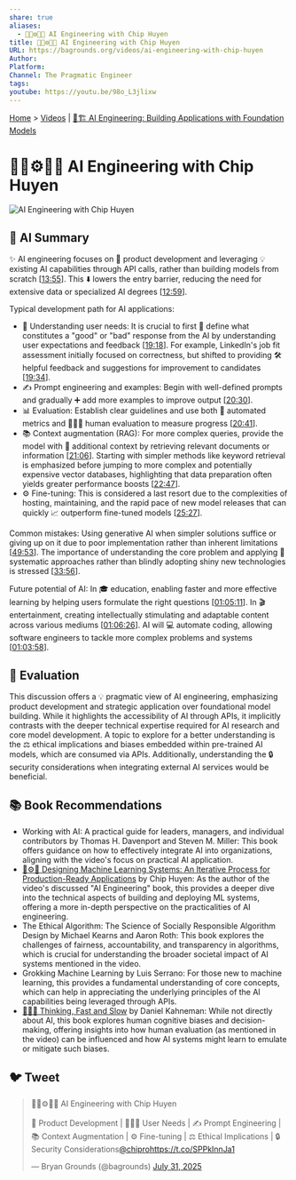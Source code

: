 ```yaml
---
share: true
aliases:
  - 🤖🧠⚙️👩‍💻 AI Engineering with Chip Huyen
title: 🤖🧠⚙️👩‍💻 AI Engineering with Chip Huyen
URL: https://bagrounds.org/videos/ai-engineering-with-chip-huyen
Author: 
Platform: 
Channel: The Pragmatic Engineer
tags: 
youtube: https://youtu.be/98o_L3jlixw
---
```

[Home](../index.md) > [Videos](./index.md) | [🤖🏗️ AI Engineering: Building Applications with Foundation Models](../books/ai-engineering-building-applications-with-foundation-models.md)  
# 🤖🧠⚙️👩‍💻 AI Engineering with Chip Huyen  
![AI Engineering with Chip Huyen](https://youtu.be/98o_L3jlixw)  
  
## 🤖 AI Summary  
✨ AI engineering focuses on 🚀 product development and leveraging 💡 existing AI capabilities through API calls, rather than building models from scratch \[[13:55](http://www.youtube.com/watch?v=98o_L3jlixw&t=835)\]. This ⬇️ lowers the entry barrier, reducing the need for extensive data or specialized AI degrees \[[12:59](http://www.youtube.com/watch?v=98o_L3jlixw&t=779)\].  
  
Typical development path for AI applications:  
* 🎯 Understanding user needs: It is crucial to first 📝 define what constitutes a "good" or "bad" response from the AI by understanding user expectations and feedback \[[19:18](http://www.youtube.com/watch?v=98o_L3jlixw&t=1158)\]. For example, LinkedIn's job fit assessment initially focused on correctness, but shifted to providing 🛠️ helpful feedback and suggestions for improvement to candidates \[[19:34](http://www.youtube.com/watch?v=98o_L3jlixw&t=1174)\].  
* ✍️ Prompt engineering and examples: Begin with well-defined prompts and gradually ➕ add more examples to improve output \[[20:30](http://www.youtube.com/watch?v=98o_L3jlixw&t=1230)\].  
* 📊 Evaluation: Establish clear guidelines and use both 🤖 automated metrics and 🧑‍🤝‍🧑 human evaluation to measure progress \[[20:41](http://www.youtube.com/watch?v=98o_L3jlixw&t=1241)\].  
* 📚 Context augmentation (RAG): For more complex queries, provide the model with 📖 additional context by retrieving relevant documents or information \[[21:06](http://www.youtube.com/watch?v=98o_L3jlixw&t=1266)\]. Starting with simpler methods like keyword retrieval is emphasized before jumping to more complex and potentially expensive vector databases, highlighting that data preparation often yields greater performance boosts \[[22:47](http://www.youtube.com/watch?v=98o_L3jlixw&t=1367)\].  
* ⚙️ Fine-tuning: This is considered a last resort due to the complexities of hosting, maintaining, and the rapid pace of new model releases that can quickly 📈 outperform fine-tuned models \[[25:27](http://www.youtube.com/watch?v=98o_L3jlixw&t=1527)\].  
  
Common mistakes: Using generative AI when simpler solutions suffice or giving up on it due to poor implementation rather than inherent limitations \[[49:53](http://www.youtube.com/watch?v=98o_L3jlixw&t=2993)\]. The importance of understanding the core problem and applying 🧩 systematic approaches rather than blindly adopting shiny new technologies is stressed \[[33:56](http://www.youtube.com/watch?v=98o_L3jlixw&t=2036)\].  
  
Future potential of AI: In 🎓 education, enabling faster and more effective learning by helping users formulate the right questions \[[01:05:11](http://www.youtube.com/watch?v=98o_L3jlixw&t=3911)\]. In 🎬 entertainment, creating intellectually stimulating and adaptable content across various mediums \[[01:06:26](http://www.youtube.com/watch?v=98o_L3jlixw&t=3986)\]. AI will 💻 automate coding, allowing software engineers to tackle more complex problems and systems \[[01:03:58](http://www.youtube.com/watch?v=98o_L3jlixw&t=3838)\].  
  
## 🤔 Evaluation  
This discussion offers a 💡 pragmatic view of AI engineering, emphasizing product development and strategic application over foundational model building. While it highlights the accessibility of AI through APIs, it implicitly contrasts with the deeper technical expertise required for AI research and core model development. A topic to explore for a better understanding is the ⚖️ ethical implications and biases embedded within pre-trained AI models, which are consumed via APIs. Additionally, understanding the 🔒 security considerations when integrating external AI services would be beneficial.  
  
## 📚 Book Recommendations  
* Working with AI: A practical guide for leaders, managers, and individual contributors by Thomas H. Davenport and Steven M. Miller: This book offers guidance on how to effectively integrate AI into organizations, aligning with the video's focus on practical AI application.  
* [🤖⚙️🔁 Designing Machine Learning Systems: An Iterative Process for Production-Ready Applications](../books/designing-machine-learning-systems-an-iterative-process-for-production-ready-applications.md) by Chip Huyen: As the author of the video's discussed "AI Engineering" book, this provides a deeper dive into the technical aspects of building and deploying ML systems, offering a more in-depth perspective on the practicalities of AI engineering.  
* The Ethical Algorithm: The Science of Socially Responsible Algorithm Design by Michael Kearns and Aaron Roth: This book explores the challenges of fairness, accountability, and transparency in algorithms, which is crucial for understanding the broader societal impact of AI systems mentioned in the video.  
* Grokking Machine Learning by Luis Serrano: For those new to machine learning, this provides a fundamental understanding of core concepts, which can help in appreciating the underlying principles of the AI capabilities being leveraged through APIs.  
* [🤔🐇🐢 Thinking, Fast and Slow](../books/thinking-fast-and-slow.md) by Daniel Kahneman: While not directly about AI, this book explores human cognitive biases and decision-making, offering insights into how human evaluation (as mentioned in the video) can be influenced and how AI systems might learn to emulate or mitigate such biases.  
  
## 🐦 Tweet  
<blockquote class="twitter-tweet" data-theme="dark"><p lang="en" dir="ltr">🤖🧠⚙️👩‍💻 AI Engineering with Chip Huyen<br><br>🚀 Product Development | 🧑‍🤝‍🧑 User Needs | ✍️ Prompt Engineering | 📚 Context Augmentation | ⚙️ Fine-tuning | ⚖️ Ethical Implications | 🔒 Security Considerations<a href="https://twitter.com/chipro?ref_src=twsrc%5Etfw">@chipro</a><a href="https://t.co/SPPkInnJa1">https://t.co/SPPkInnJa1</a></p>&mdash; Bryan Grounds (@bagrounds) <a href="https://twitter.com/bagrounds/status/1950788909790790085?ref_src=twsrc%5Etfw">July 31, 2025</a></blockquote> <script async src="https://platform.twitter.com/widgets.js" charset="utf-8"></script>